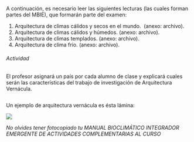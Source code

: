 A continuación, es necesario leer las siguientes lecturas (las cuales forman partes del MBIE), que formarán parte del examen:
1. Arquitectura de climas cálidos y secos en el mundo.  (anexo: archivo).
2. Arquitectura de climas cálidos y húmedos. (anexo: archivo).
3. Arquitectura de climas templados. (anexo: archivo).
4. Arquitectura de clima frío. (anexo: archivo).

###### Actividad
El profesor asignará un país por cada alumno de clase y explicará cuales serán las características del trabajo de investigación de Arquitectura Vernácula.

<div class="mdl-grid">
<div class="mdl-cell mdl-cell--4-col mdl-typography--text-center"> <img src="./content/1/M1.1.9/Danish_vernacular_Architecture.jpg" alt> </div>
<div class="mdl-cell mdl-cell--4-col mdl-typography--text-center"> <img src="./content/1/M1.1.9/Egipcian_vernacular_architecture.jpg" alt> </div>
<div class="mdl-cell mdl-cell--4-col mdl-typography--text-center"> <img src="./content/1/M1.1.9/TEMPLADO_001.jpg" alt> </div>
<div class="mdl-cell mdl-cell--4-col mdl-typography--text-center"> <img src="./content/1/M1.1.9/Bagdirs_of_Yadz.2.jpg" alt> </div>
<div class="mdl-cell mdl-cell--4-col mdl-typography--text-center"> <img src="./content/1/M1.1.9/Calido_Seco.4.jpg" alt> </div>
<div class="mdl-cell mdl-cell--4-col mdl-typography--text-center"> <img src="./content/1/M1.1.9/Indian_Vernacular_Architecture.jpg" alt> </div>
<div class="mdl-cell mdl-cell--4-col mdl-typography--text-center"> <img src="./content/1/M1.1.9/Mexican_southest_vernacular_architecture.jpg" alt> </div>
<div class="mdl-cell mdl-cell--4-col mdl-typography--text-center"> <img src="./content/1/M1.1.9/Frio.5.jpg" alt> </div>
<div class="mdl-cell mdl-cell--4-col mdl-typography--text-center"> <img src="./content/1/M1.1.9/aljibe.jpg" alt> </div>
</div>

Un ejemplo de arquitectura vernácula es ésta lámina:


![](./content/1/M1.1.9/chile.jpg)


*No olvides tener fotocopiado tu MANUAL BIOCLIMÁTICO INTEGRADOR EMERGENTE DE ACTIVIDADES COMPLEMENTARIAS AL CURSO*
